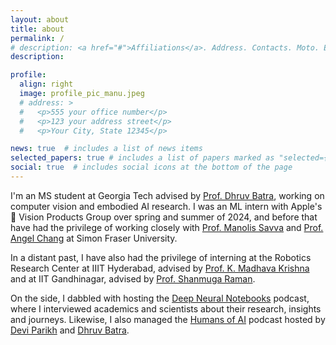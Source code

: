 ```yaml
---
layout: about
title: about
permalink: /
# description: <a href="#">Affiliations</a>. Address. Contacts. Moto. Etc.
description:

profile:
  align: right
  image: profile_pic_manu.jpeg
  # address: >
  #   <p>555 your office number</p>
  #   <p>123 your address street</p>
  #   <p>Your City, State 12345</p>

news: true  # includes a list of news items
selected_papers: true # includes a list of papers marked as "selected={true}"
social: true  # includes social icons at the bottom of the page
---
```


I'm an MS student at Georgia Tech advised by [Prof. Dhruv Batra](https://www.cc.gatech.edu/~dbatra/), working on computer vision and embodied AI research. I was an ML intern with Apple's  Vision Products Group over spring and summer of 2024, and before that have had the privilege of working closely with [Prof. Manolis Savva](https://msavva.github.io/) and [Prof. Angel Chang](https://angelxuanchang.github.io/) at Simon Fraser University. 

In a distant past, I have also had the privilege of interning at the Robotics Research Center at IIIT Hyderabad, advised by [Prof. K. Madhava Krishna](https://www.iiit.ac.in/people/faculty/mkrishna/) and at IIT Gandhinagar, advised by [Prof. Shanmuga Raman](https://people.iitgn.ac.in/~shanmuga/).

<!-- In 2019, I was a Google Summer of Code ([GSoC](https://summerofcode.withgoogle.com/archive/2019/projects/6054863815835648/)) student for Open Robotics, where I worked on creating a documentation index for Gazebo. During my undergrad, I was also a part of my college's Autonomous Underwater Vehicle ([SRM-AUV](https://srmauvsoftware.github.io/)) team. -->

On the side, I dabbled with hosting the [Deep Neural Notebooks](https://www.youtube.com/playlist?list=PLKsk3K4Z-1AVwIzEi9pk-ayEh9uxdyweL) podcast, where I interviewed academics and scientists about their research, insights and journeys. Likewise, I also managed the [Humans of AI](https://humanstories.ai) podcast hosted by [Devi Parikh](https://faculty.cc.gatech.edu/~parikh/) and [Dhruv Batra](https://faculty.cc.gatech.edu/~dbatra/).
<!-- On the side, I have been a [technical writer and editor](https://www.scoutapm.com/blog/author/mukul-khanna) for the [ScoutAPM](https://www.scoutapm.com) software development [blog](https://www.scoutapm.com/blog). Alongside, I've also dabbled with hosting a data science podcast ([Deep Neural Notebooks](https://www.youtube.com/playlist?list=PLKsk3K4Z-1AVwIzEi9pk-ayEh9uxdyweL)), where I interviewed academics and scientists about their research, insights and their journeys. I'm also interested in the ideas of [Zettelkasten](https://www.youtube.com/watch?v=lOY-drtTJX0) knowledge management and briefly took to [Youtube](https://www.youtube.com/channel/UC66w1T4oMv66Jn1LR5CW2yg) to share my experiences (which happened to garner 80k views!). -->


